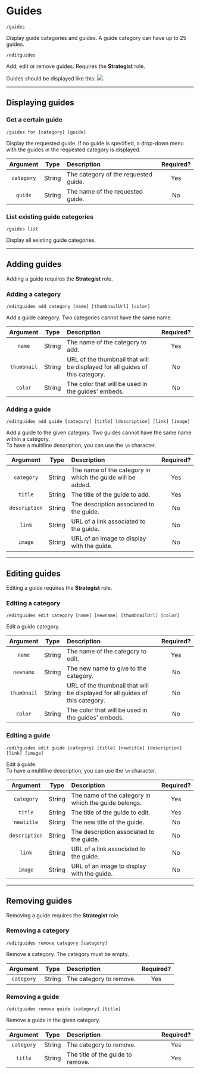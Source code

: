 # Guides

`/guides`

Display guide categories and guides. A guide category can have up to 25 guides.

`/editguides`

Add, edit or remove guides. Requires the **Strategist** role.

Guides should be displayed like this:
![](https://cdn.discordapp.com/attachments/904320277842915348/904320295706460180/unknown.png).

***

## Displaying guides

### Get a certain guide

`/guides for [category] [guide]`

Display the requested guide. If no guide is specified, a drop-down menu with the guides in the requested category is
displayed.

| Argument | Type | Description | Required? |
|:---:|:---:|:---|:---:|
| `category` | String | The category of the requested guide. | Yes |
| `guide` | String | The name of the requested guide. | No |

### List existing guide categories

`/guides list`

Display all existing guide categories.

***

## Adding guides

Adding a guide requires the **Strategist** role.

### Adding a category

`/editguides add category [name] [thumbnailUrl] [color]`

Add a guide category. Two categories cannot have the same name.

| Argument | Type | Description | Required? |
|:---:|:---:|:---|:---:|
| `name` | String | The name of the category to add. | Yes |
| `thumbnail` | String | URL of the thumbnail that will be displayed for all guides of this category. | No |
| `color` | String | The color that will be used in the guides' embeds. | No |

### Adding a guide

`/editguides add guide [category] [title] [description] [link] [image]`

Add a guide to the given category. Two guides cannot have the same name within a category.  
To have a multiline description, you can use the `\n` character.

| Argument | Type | Description | Required? |
|:---:|:---:|:---|:---:|
| `category` | String | The name of the category in which the guide will be added. | Yes |
| `title` | String | The title of the guide to add. | Yes |
| `description` | String | The description associated to the guide. | No |
| `link` | String | URL of a link associated to the guide. | No |
| `image` | String | URL of an image to display with the guide. | No |

***

## Editing guides

Editing a guide requires the **Strategist** role.

### Editing a category

`/editguides edit category [name] [newname] [thumbnailUrl] [color]`

Edit a guide category.

| Argument | Type | Description | Required? |
|:---:|:---:|:---|:---:|
| `name` | String | The name of the category to edit. | Yes |
| `newname` | String | The new name to give to the category. | No |
| `thumbnail` | String | URL of the thumbnail that will be displayed for all guides of this category. | No |
| `color` | String | The color that will be used in the guides' embeds. | No |

### Editing a guide

`/editguides edit guide [category] [title] [newtitle] [description] [link] [image]`

Edit a guide.  
To have a multiline description, you can use the `\n` character.

| Argument | Type | Description | Required? |
|:---:|:---:|:---|:---:|
| `category` | String | The name of the category in which the guide belongs. | Yes |
| `title` | String | The title of the guide to edit. | Yes |
| `newtitle` | String | The new title of the guide. | No |
| `description` | String | The description associated to the guide. | No |
| `link` | String | URL of a link associated to the guide. | No |
| `image` | String | URL of an image to display with the guide. | No |

***

## Removing guides

Removing a guide requires the **Strategist** role.

### Removing a category

`/editguides remove category [category]`

Remove a category. The category must be empty.

| Argument | Type | Description | Required? |
|:---:|:---:|:---|:---:|
| `category` | String | The category to remove. | Yes |

### Removing a guide

`/editguides remove guide [category] [title]`

Remove a guide in the given category.

| Argument | Type | Description | Required? |
|:---:|:---:|:---|:---:|
| `category` | String | The category to remove. | Yes |
| `title` | String | The title of the guide to remove. | Yes |
